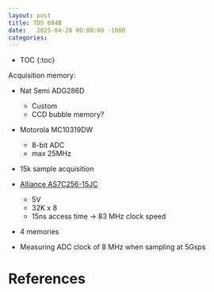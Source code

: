 ```yaml
---
layout: post
title: TDS 684B
date:   2025-04-28 00:00:00 -1000
categories:
---
```


* TOC
{:toc}


Acquisition memory:

* Nat Semi ADG286D
    * Custom
    * CCD bubble memory?

* Motorola MC10319DW
    * 8-bit ADC
    * max 25MHz

* 15k sample acquisition

* [Alliance AS7C256-15JC](https://www.farnell.com/datasheets/101856.pdf)
    * 5V
    * 32K x 8
    * 15ns access time -> 83 MHz clock speed
* 4 memories

* Measuring ADC clock of 8 MHz when sampling at 5Gsps

# References
